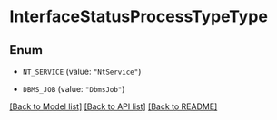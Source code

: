 # InterfaceStatusProcessTypeType

## Enum


* `NT_SERVICE` (value: `"NtService"`)

* `DBMS_JOB` (value: `"DbmsJob"`)


[[Back to Model list]](../README.md#documentation-for-models) [[Back to API list]](../README.md#documentation-for-api-endpoints) [[Back to README]](../README.md)


